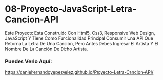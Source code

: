 # 08-Proyecto-JavaScript-Letra-Cancion-API
Este Proyecto Esta Construido Con Html5, Css3, Responsive Web Design, JavaScript Y Tiene Como Funcionalidad Principal Consumir Una API 
Que Retorna La Letra De Una Canción, Pero Antes Debes Ingresar El Artista Y El Nombre De La Canción De Dicho Artista. 

### Puedes Verlo Aquí: 
https://danielfernandoyepezvelez.github.io/Proyecto-Letra-Cancion-API/
